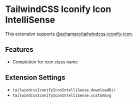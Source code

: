 # TailwindCSS Iconify Icon IntelliSense

This extension supports [@achamaro/tailwindcss-iconify-icon](https://www.npmjs.com/package/@achamaro/tailwindcss-iconify-icon).

## Features

- Completion for icon class name

## Extension Settings

- `tailwindcssIconifyIconIntelliSense.downloadDir`
- `tailwindcssIconifyIconIntelliSense.customSvg`
